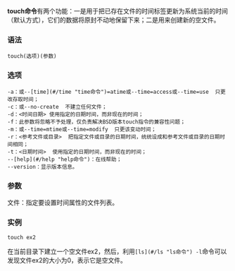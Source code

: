 **touch命令**有两个功能：一是用于把已存在文件的时间标签更新为系统当前的时间（默认方式），它们的数据将原封不动地保留下来；二是用来创建新的空文件。

### 语法  

```
touch(选项)(参数)
```

### 选项  

```
-a：或--[time](#/time "time命令")=atime或--time=access或--time=use  只更改存取时间；
-c：或--no-create  不建立任何文件；
-d：<时间日期> 使用指定的日期时间，而非现在的时间；
-f：此参数将忽略不予处理，仅负责解决BSD版本touch指令的兼容性问题；
-m：或--time=mtime或--time=modify  只更该变动时间；
-r：<参考文件或目录>  把指定文件或目录的日期时间，统统设成和参考文件或目录的日期时间相同；
-t：<日期时间>  使用指定的日期时间，而非现在的时间；
--[help](#/help "help命令")：在线帮助；
--version：显示版本信息。
```

### 参数  

文件：指定要设置时间属性的文件列表。

### 实例  

```
touch ex2
```

在当前目录下建立一个空文件ex2，然后，利用`[ls](#/ls "ls命令") -l`命令可以发现文件ex2的大小为0，表示它是空文件。
